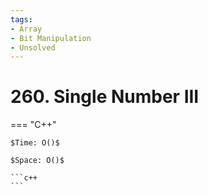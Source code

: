 ```yaml
---
tags:
- Array
- Bit Manipulation
- Unsolved
---
```



# 260. Single Number III

=== "C++"

    $Time: O()$

    $Space: O()$

    ```c++
    ```